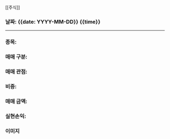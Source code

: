 [[주식]]

### 날짜: {{date: YYYY-MM-DD}} {{time}}

----
### 종목:

### 매매 구분:

### 매매 관점:

### 비중:

### 매매 금액:

### 실현손익:

### 이미지
